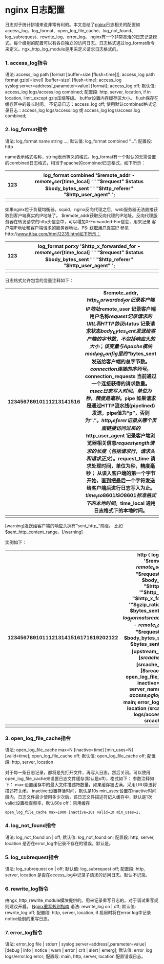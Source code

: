 # nginx 日志配置

日志对于统计排错来说非常有利的。本文总结了[nginx](http://www.ttlsa.com/nginx/)日志相关的配置如access_log、log_format、open_log_file_cache、log_not_found、log_subrequest、rewrite_log、error_log。
nginx有一个非常灵活的日志记录模式。每个级别的配置可以有各自独立的访问日志。日志格式通过log_format命令来定义。ngx_http_log_module是用来定义请求日志格式的。

### **1.** access_log指令

语法: access_log path [format [buffer=size [flush=time]]];
access_log path format gzip[=level] [buffer=size] [flush=time];
access_log syslog:server=address[,parameter=value] [format];
access_log off;
默认值: access_log logs/access.log combined;
配置段: http, server, location, if in location, limit_except
gzip压缩等级。
buffer设置内存缓存区大小。
flush保存在缓存区中的最长时间。
不记录日志：access_log off;
使用默认combined格式记录日志：access_log logs/access.log 或 access_log logs/access.log combined;

### **2.** log_format指令

语法: log_format name string …;
默认值: log_format combined “…”;
配置段: http

name表示格式名称，string表示等义的格式。log_format有一个默认的无需设置的combined日志格式，相当于apache的combined日志格式，如下所示：

| 123  | log_format combined '$remote_addr - $remote_user [$time_local] '                  ' "$request" $status $body_bytes_sent '                  ' "$http_referer" "$http_user_agent" '; |
| ---- | ------------------------------------------------------------ |
|      |                                                              |

如果nginx位于负载均衡器，squid，nginx反向代理之后，web服务器无法直接获取到客户端真实的IP地址了。 $remote_addr获取反向代理的IP地址。反向代理服务器在转发请求的http头信息中，可以增加X-Forwarded-For信息，用来记录 客户端IP地址和客户端请求的服务器地址。PS: [获取用户真实IP](http://www.ttlsa.com/html/2235.html) 参见http://www.ttlsa.com/html/2235.html如下所示：

| 123  | log_format porxy '$http_x_forwarded_for - $remote_user [$time_local] '               ' "$request" $status $body_bytes_sent '               ' "$http_referer" "$http_user_agent" '; |
| ---- | ------------------------------------------------------------ |
|      |                                                              |

日志格式允许包含的变量注释如下：

| 12345678910111213141516 | $remote_addr, $http_x_forwarded_for 记录客户端IP地址$remote_user 记录客户端用户名称$request 记录请求的URL和HTTP协议$status 记录请求状态$body_bytes_sent 发送给客户端的字节数，不包括响应头的大小； 该变量与Apache模块mod_log_config里的“%B”参数兼容。$bytes_sent 发送给客户端的总字节数。$connection 连接的序列号。$connection_requests 当前通过一个连接获得的请求数量。$msec 日志写入时间。单位为秒，精度是毫秒。$pipe 如果请求是通过HTTP流水线(pipelined)发送，pipe值为“p”，否则为“.”。$http_referer 记录从哪个页面链接访问过来的$http_user_agent 记录客户端浏览器相关信息$request_length 请求的长度（包括请求行，请求头和请求正文）。$request_time 请求处理时间，单位为秒，精度毫秒； 从读入客户端的第一个字节开始，直到把最后一个字符发送给客户端后进行日志写入为止。$time_iso8601 ISO8601标准格式下的本地时间。$time_local 通用日志格式下的本地时间。 |
| ----------------------- | ------------------------------------------------------------ |
|                         |                                                              |



[warning]发送给客户端的响应头拥有“sent_http_”前缀。 比如$sent_http_content_range。[/warning]

实例如下：

| 12345678910111213141516171819202122 | http {	log_format main '$remote_addr - $remote_user [$time_local] "$request" '                    '"$status" $body_bytes_sent "$http_referer" '                    '"$http_user_agent" "$http_x_forwarded_for" '                    '"$gzip_ratio" $request_time $bytes_sent $request_length'; log_format srcache_log '$remote_addr - $remote_user [$time_local] "$request" '                '"$status" $body_bytes_sent $request_time $bytes_sent $request_length '                '[$upstream_response_time] [$srcache_fetch_status] [$srcache_store_status] [$srcache_expire]'; open_log_file_cache max=1000 inactive=60s; server {		server_name ~^(www\.)?(.+)$;		access_log logs/$2-access.log main;		error_log logs/$2-error.log; 	location /srcache {			access_log logs/access-srcache.log srcache_log;		}	}} |
| ----------------------------------- | ------------------------------------------------------------ |
|                                     |                                                              |



### **3. open_log_file_cache指令**

语法: open_log_file_cache max=N [inactive=time] [min_uses=N] [valid=time];
open_log_file_cache off;
默认值: open_log_file_cache off;
配置段: http, server, location

对于每一条日志记录，都将是先打开文件，再写入日志，然后关闭。可以使用open_log_file_cache来设置日志文件缓存(默认是off)，格式如下：
参数注释如下：
max:设置缓存中的最大文件描述符数量，如果缓存被占满，采用LRU算法将描述符关闭。
inactive:设置存活时间，默认是10s
min_uses:设置在inactive时间段内，日志文件最少使用多少次后，该日志文件描述符记入缓存中，默认是1次
valid:设置检查频率，默认60s
off：禁用缓存

```
open_log_file_cache max=1000 inactive=20s valid=1m min_uses=2;
```

### **4.** log_not_found指令

语法: log_not_found on | off;
默认值: log_not_found on;
配置段: http, server, location
是否在error_log中记录不存在的错误。默认是。

### **5.** log_subrequest指令

语法: log_subrequest on | off;
默认值: log_subrequest off;
配置段: http, server, location
是否在access_log中记录子请求的访问日志。默认不记录。

### **6. rewrite_log**指**令**

由ngx_http_rewrite_module模块提供的。用来记录重写日志的。对于调试重写规则建议开启。 [Nginx重写规则指南](http://www.ttlsa.com/html/2689.html)
语法: rewrite_log on | off;
默认值: rewrite_log off;
配置段: http, server, location, if
启用时将在error log中记录notice级别的重写日志。

### **7.** error_log指令

语法: error_log file | stderr | syslog:server=address[,parameter=value] [debug | info | notice | warn | error | crit | alert | emerg];
默认值: error_log logs/error.log error;
配置段: main, http, server, location
配置错误日志。